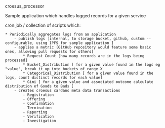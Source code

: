 
croesus_processor

Sample application which handles logged records for a given service 

cron job / collection of scripts which:

    * Periodically aggregates logs from an application 
        - publish logs [internal, to storage bucket, github, custom -- configurable, using IPFS for sample application ]
        - applies a metric [GitHub repository would feature some basic ones, allowing pull requests for others]
            * Request Count [how many records are in the logs being processed]
            * Bucket_Distribution [ for a given value found in the logs eg "value", break it up into buckets of range X
            * Categorical_Distribution [ for a given value found in the logs, count distinct records for each value]
            * Gini [ for a given value and associated outcome calculate distribution of Goods to Bads ]
        - creates croesus cardano meta data transactions
            - Registration
            - Offering
            - Confirmation
            - Termination
            - Reporting
            - Verification
            - Investigation

